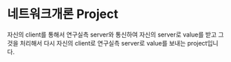 네트워크개론 Project
=================
자신의 client를 통해서 연구실측 server와 통신하여 자신의 server로 value를 받고 그것을 처리해서 다시 자신의 client로 연구실측 server로 value를 보내는 project입니다.
